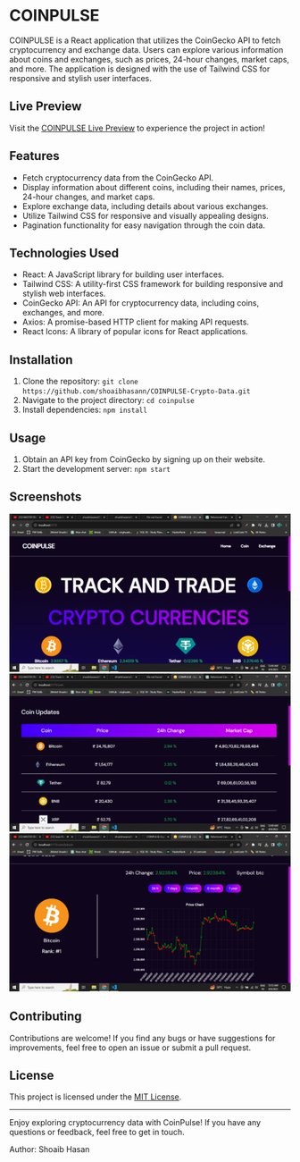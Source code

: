# COINPULSE

COINPULSE is a React application that utilizes the CoinGecko API to fetch cryptocurrency and exchange data. Users can explore various information about coins and exchanges, such as prices, 24-hour changes, market caps, and more. The application is designed with the use of Tailwind CSS for responsive and stylish user interfaces.

## Live Preview

Visit the [COINPULSE Live Preview](https://coinpulse-crypto-data.vercel.app/) to experience the project in action!

## Features

- Fetch cryptocurrency data from the CoinGecko API.
- Display information about different coins, including their names, prices, 24-hour changes, and market caps.
- Explore exchange data, including details about various exchanges.
- Utilize Tailwind CSS for responsive and visually appealing designs.
- Pagination functionality for easy navigation through the coin data.

## Technologies Used

- React: A JavaScript library for building user interfaces.
- Tailwind CSS: A utility-first CSS framework for building responsive and stylish web interfaces.
- CoinGecko API: An API for cryptocurrency data, including coins, exchanges, and more.
- Axios: A promise-based HTTP client for making API requests.
- React Icons: A library of popular icons for React applications.

## Installation

1. Clone the repository: `git clone https://github.com/shoaibhasann/COINPULSE-Crypto-Data.git`
2. Navigate to the project directory: `cd coinpulse`
3. Install dependencies: `npm install`

## Usage

1. Obtain an API key from CoinGecko by signing up on their website.
2. Start the development server: `npm start`

## Screenshots

![Screenshot 1](/screenshots/screenshot1.png)
![Screenshot 2](/screenshots/screenshot2.png)
![Screenshot 3](/screenshots/screenshot3.png)

## Contributing

Contributions are welcome! If you find any bugs or have suggestions for improvements, feel free to open an issue or submit a pull request.

## License

This project is licensed under the [MIT License](LICENSE).

---

Enjoy exploring cryptocurrency data with CoinPulse! If you have any questions or feedback, feel free to get in touch.

Author: Shoaib Hasan

